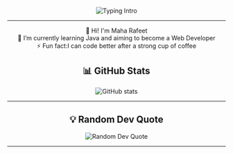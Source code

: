 <div align="center">

![Typing Intro](https://readme-typing-svg.herokuapp.com?font=Fira+Code&size=24&duration=2000&pause=500&color=F70000&width=400&lines=Hi+there+👋+I'm+Maha)

---
👋 Hi! I'm Maha Rafeet    
🌱 I’m currently learning Java and aiming to become a Web Developer   
⚡ Fun fact:I can code better after a strong cup of coffee 



## 📊 GitHub Stats
<img src="https://github-readme-stats.vercel.app/api?username=MahaRafeet&show_icons=true&rank_icon=github&theme=dark&border_radius=12" alt="GitHub stats" />

---

## 💡 Random Dev Quote
<img src="https://quotes-github-readme.vercel.app/api?type=horizontal&theme=dark" alt="Random Dev Quote" />

---


</div>
